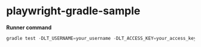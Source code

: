 # playwright-gradle-sample

**Runner command**

```js
gradle test -DLT_USERNAME=your_username -DLT_ACCESS_KEY=your_access_key
```
